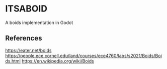 # ITSABOID
A boids implementation in Godot

## References
https://eater.net/boids
https://people.ece.cornell.edu/land/courses/ece4760/labs/s2021/Boids/Boids.html
https://en.wikipedia.org/wiki/Boids
